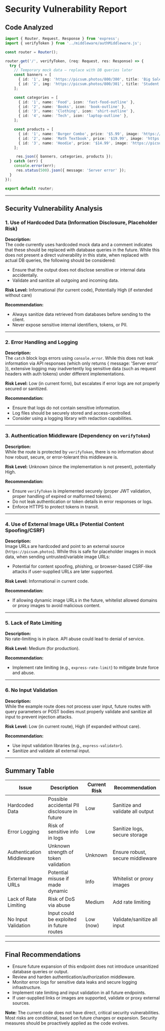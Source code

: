 # Security Vulnerability Report

## Code Analyzed

```typescript
import { Router, Request, Response } from 'express';
import { verifyToken } from '../middleware/authMiddleware.js';

const router = Router();

router.get('/', verifyToken, (req: Request, res: Response) => {
  try {
    // Temporary mock data — replace with DB queries later
    const banners = [
      { id: '1', img: 'https://picsum.photos/800/300', title: 'Big Sale' },
      { id: '2', img: 'https://picsum.photos/800/301', title: 'Student Discounts' },
    ];

    const categories = [
      { id: '1', name: 'Food', icon: 'fast-food-outline' },
      { id: '2', name: 'Books', icon: 'book-outline' },
      { id: '3', name: 'Clothing', icon: 'shirt-outline' },
      { id: '4', name: 'Tech', icon: 'laptop-outline' },
    ];

    const products = [
      { id: '1', name: 'Burger Combo', price: '$5.99', image: 'https://picsum.photos/200/200' },
      { id: '2', name: 'Math Textbook', price: '$19.99', image: 'https://picsum.photos/200/201' },
      { id: '3', name: 'Hoodie', price: '$14.99', image: 'https://picsum.photos/200/202' },
    ];

     res.json({ banners, categories, products });
  } catch (err) {
    console.error(err);
     res.status(500).json({ message: 'Server error' });
  }
});

export default router;
```

---

## Security Vulnerability Analysis

### 1. Use of Hardcoded Data (Information Disclosure, Placeholder Risk)

**Description:**  
The code currently uses hardcoded mock data and a comment indicates that these should be replaced with database queries in the future. While this does not present a direct vulnerability in this state, when replaced with actual DB queries, the following should be considered:

- Ensure that the output does not disclose sensitive or internal data accidentally.
- Validate and sanitize all outgoing and incoming data.

**Risk Level:** Informational (for current code), Potentially High (if extended without care)

**Recommendation:**  
- Always sanitize data retrieved from databases before sending to the client.
- Never expose sensitive internal identifiers, tokens, or PII.

---

### 2. Error Handling and Logging

**Description:**  
The `catch` block logs errors using `console.error`. While this does not leak information via API responses (which only returns { message: 'Server error' }), extensive logging may inadvertently log sensitive data (such as request headers with auth tokens) under different implementations.

**Risk Level:** Low (in current form), but escalates if error logs are not properly secured or sanitized.

**Recommendation:**  
- Ensure that logs do not contain sensitive information.
- Log files should be securely stored and access-controlled.
- Consider using a logging library with redaction capabilities.

---

### 3. Authentication Middleware (Dependency on `verifyToken`)

**Description:**  
While the route is protected by `verifyToken`, there is no information about how robust, secure, or error-tolerant this middleware is.

**Risk Level:** Unknown (since the implementation is not present), potentially High.

**Recommendation:**  
- Ensure `verifyToken` is implemented securely (proper JWT validation, proper handling of expired or malformed tokens).
- Do not leak authentication or token details in error responses or logs.
- Enforce HTTPS to protect tokens in transit.

---

### 4. Use of External Image URLs (Potential Content Spoofing/CSRF)

**Description:**  
Image URLs are hardcoded and point to an external source (`https://picsum.photos`). While this is safe for placeholder images in mock data, when sending untrusted/variable image URLs:

- Potential for content spoofing, phishing, or browser-based CSRF-like attacks if user-supplied URLs are later supported.

**Risk Level:** Informational in current code.

**Recommendation:**
- If allowing dynamic image URLs in the future, whitelist allowed domains or proxy images to avoid malicious content.

---

### 5. Lack of Rate Limiting

**Description:**  
No rate-limiting is in place. API abuse could lead to denial of service.

**Risk Level:** Medium (for production).

**Recommendation:**  
- Implement rate limiting (e.g., `express-rate-limit`) to mitigate brute force and abuse.

---

### 6. No Input Validation

**Description:**  
While the example route does not process user input, future routes with query parameters or POST bodies must properly validate and sanitize all input to prevent injection attacks.

**Risk Level:** Low (in current route), High (if expanded without care).

**Recommendation:**  
- Use input validation libraries (e.g., `express-validator`).
- Sanitize and validate all external input.

---

## Summary Table

| Issue                        | Description                                      | Current Risk | Recommendation                       |
|------------------------------|--------------------------------------------------|--------------|--------------------------------------|
| Hardcoded Data               | Possible accidental PII disclosure in future     | Low          | Sanitize and validate all output     |
| Error Logging                | Risk of sensitive info in logs                   | Low          | Sanitize logs, secure storage        |
| Authentication Middleware    | Unknown strength of token validation             | Unknown      | Ensure robust, secure middleware     |
| External Image URLs          | Potential misuse if made dynamic                 | Info         | Whitelist or proxy images            |
| Lack of Rate Limiting        | Risk of DoS via abuse                            | Medium       | Add rate limiting                   |
| No Input Validation          | Input could be exploited in future routes        | Low (now)    | Validate/sanitize all input         |

---

## Final Recommendations

- Ensure future expansion of this endpoint does not introduce unsanitized database queries or output.
- Review and harden authentication/authorization middleware.
- Monitor error logs for sensitive data leaks and secure logging infrastructure.
- Implement rate limiting and input validation in all future endpoints.
- If user-supplied links or images are supported, validate or proxy external sources.

**Note:** The current code does not have direct, critical security vulnerabilities. Most risks are conditional, based on future changes or expansion. Security measures should be proactively applied as the code evolves.